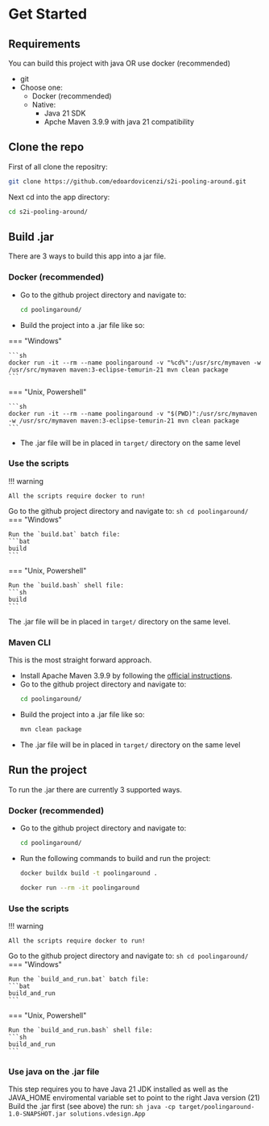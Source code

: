 # Get Started

## Requirements
You can build this project with java OR use docker (recommended)

- git
- Choose one:
    - Docker (recommended)
    - Native:
        - Java 21 SDK
        - Apche Maven 3.9.9 with java 21 compatibility

## Clone the repo

First of all clone the repositry:

```sh
git clone https://github.com/edoardovicenzi/s2i-pooling-around.git
```

Next cd into the app directory:

```sh
cd s2i-pooling-around/
```

## Build .jar

There are 3 ways to build this app into a jar file.

### Docker (recommended)

- Go to the github project directory and navigate to:
    ```sh
    cd poolingaround/
    ```
- Build the project into a .jar file like so:

=== "Windows"

    ```sh
    docker run -it --rm --name poolingaround -v "%cd%":/usr/src/mymaven -w /usr/src/mymaven maven:3-eclipse-temurin-21 mvn clean package
    ```
=== "Unix, Powershell"

    ```sh
    docker run -it --rm --name poolingaround -v "$(PWD)":/usr/src/mymaven -w /usr/src/mymaven maven:3-eclipse-temurin-21 mvn clean package
    ```
- The .jar file will be in placed in `target/` directory on the same level

### Use the scripts

!!! warning

    All the scripts require docker to run!

Go to the github project directory and navigate to:
    ```sh
    cd poolingaround/
    ```
=== "Windows"

    Run the `build.bat` batch file:
    ```bat
    build
    ```
=== "Unix, Powershell"

    Run the `build.bash` shell file:
    ```sh
    build
    ```
The .jar file will be in placed in `target/` directory on the same level.

### Maven CLI

This is the most straight forward approach.

- Install Apache Maven 3.9.9 by following the [official instructions](https://maven.apache.org/install.html).
- Go to the github project directory and navigate to:
    ```sh
    cd poolingaround/
    ```
- Build the project into a .jar file like so:
    ```sh
    mvn clean package
    ```
- The .jar file will be in placed in `target/` directory on the same level

## Run the project
To run the .jar there are currently 3 supported ways.
### Docker (recommended)

- Go to the github project directory and navigate to:
    ```sh
    cd poolingaround/
    ```

- Run the following commands to build and run the project:
    ```sh
    docker buildx build -t poolingaround .
    
    docker run --rm -it poolingaround
    ```

### Use the scripts

!!! warning

    All the scripts require docker to run!

Go to the github project directory and navigate to:
    ```sh
    cd poolingaround/
    ```
=== "Windows"

    Run the `build_and_run.bat` batch file:
    ```bat
    build_and_run
    ```
=== "Unix, Powershell"

    Run the `build_and_run.bash` shell file:
    ```sh
    build_and_run
    ```
### Use java on the .jar file
This step requires you to have Java 21 JDK installed as well as the JAVA_HOME enviromental variable set to point to the right Java version (21)
Build the .jar first (see above) the run:
    ```sh
    java -cp target/poolingaround-1.0-SNAPSHOT.jar solutions.vdesign.App
    ```

